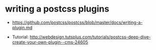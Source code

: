 # [](#writing-a-postcss-plugins)writing a postcss plugins

-   <https://github.com/postcss/postcss/blob/master/docs/writing-a-plugin.md>

-   Tutorial: <http://webdesign.tutsplus.com/tutorials/postcss-deep-dive-create-your-own-plugin--cms-24605>

